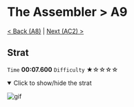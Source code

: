 # The Assembler > A9

[< Back (A8)](https://github.com/Doublevil/scbspeedrun/blob/main/levels/A/A8.md) | [Next (AC2) >](https://github.com/Doublevil/scbspeedrun/blob/main/levels/A/AC2.md)

## Strat

`Time` **00:07.600** `Difficulty` ★☆☆☆☆
<details open>
  <summary>Click to show/hide the strat</summary>

  ![gif](https://github.com/Doublevil/scbspeedrun/blob/main/media/levels/A/A9_Strat.webp)
</details>
